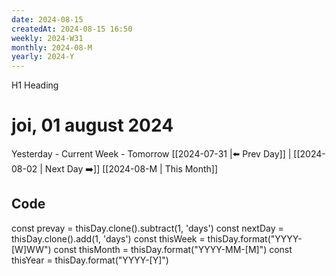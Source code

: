 ```yaml
---
date: 2024-08-15
createdAt: 2024-08-15 16:50
weekly: 2024-W31
monthly: 2024-08-M
yearly: 2024-Y
---
```

H1 Heading
# joi, 01 august 2024

Yesterday - Current Week - Tomorrow
 [[2024-07-31 |⬅️ Prev Day]] | [[2024-08-02 | Next Day ➡️]] 
[[2024-08-M | This Month]]




## Code
const prevay = thisDay.clone().subtract(1, 'days')
const nextDay = thisDay.clone().add(1, 'days')
const thisWeek = thisDay.format("YYYY-[W]WW")
const thisMonth = thisDay.format("YYYY-MM-[M]")
const thisYear = thisDay.format("YYYY-[Y]")